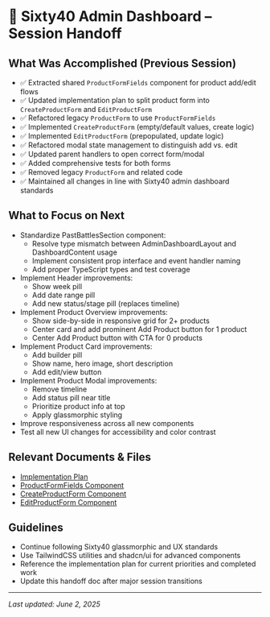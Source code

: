 # 📝 Sixty40 Admin Dashboard – Session Handoff

## What Was Accomplished (Previous Session)
- ✅ Extracted shared `ProductFormFields` component for product add/edit flows
- ✅ Updated implementation plan to split product form into `CreateProductForm` and `EditProductForm`
- ✅ Refactored legacy `ProductForm` to use `ProductFormFields`
- ✅ Implemented `CreateProductForm` (empty/default values, create logic)
- ✅ Implemented `EditProductForm` (prepopulated, update logic)
- ✅ Refactored modal state management to distinguish add vs. edit
- ✅ Updated parent handlers to open correct form/modal
- ✅ Added comprehensive tests for both forms
- ✅ Removed legacy `ProductForm` and related code
- ✅ Maintained all changes in line with Sixty40 admin dashboard standards

## What to Focus on Next
- Standardize PastBattlesSection component:
  - Resolve type mismatch between AdminDashboardLayout and DashboardContent usage
  - Implement consistent prop interface and event handler naming
  - Add proper TypeScript types and test coverage
- Implement Header improvements:
  - Show week pill
  - Add date range pill
  - Add new status/stage pill (replaces timeline)
- Implement Product Overview improvements:
  - Show side-by-side in responsive grid for 2+ products
  - Center card and add prominent Add Product button for 1 product
  - Center Add Product button with CTA for 0 products
- Implement Product Card improvements:
  - Add builder pill
  - Show name, hero image, short description
  - Add edit/view button
- Implement Product Modal improvements:
  - Remove timeline
  - Add status pill near title
  - Prioritize product info at top
  - Apply glassmorphic styling
- Improve responsiveness across all new components
- Test all new UI changes for accessibility and color contrast

## Relevant Documents & Files
- [Implementation Plan](./IMPLEMENTATION_PLAN.md)
- [ProductFormFields Component](../components/admin/form/sections/ProductFormFields.tsx)
- [CreateProductForm Component](../components/admin/form/CreateProductForm.tsx)
- [EditProductForm Component](../components/admin/form/EditProductForm.tsx)

## Guidelines
- Continue following Sixty40 glassmorphic and UX standards
- Use TailwindCSS utilities and shadcn/ui for advanced components
- Reference the implementation plan for current priorities and completed work
- Update this handoff doc after major session transitions

---
_Last updated: June 2, 2025_ 